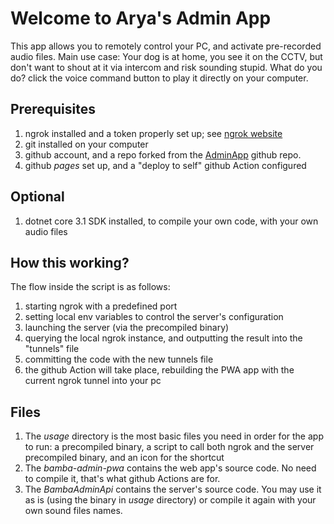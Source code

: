 # Welcome to Arya's Admin App

This app allows you to remotely control your PC, and activate pre-recorded audio files.
Main use case: Your dog is at home, you see it on the CCTV, but don't want to shout at it via intercom and risk sounding stupid. What do you do? click the voice command button to play it directly on your computer.

## Prerequisites
1. ngrok installed and a token properly set up; see [ngrok website](https://ngrok.com/)
2. git installed on your computer
3. github account, and a repo forked from the [AdminApp](https://github.com/yoadwo/bamba/tree/master) github repo.
4. github *pages* set up, and a "deploy to self" github Action configured

## Optional
1. dotnet core 3.1 SDK installed, to compile your own code, with your own audio files

## How this working?
The flow inside the script is as follows:
1. starting ngrok with a predefined port
2. setting local env variables to control the server's configuration
3. launching the server (via the precompiled binary)
4. querying the local ngrok instance, and outputting the result into the "tunnels" file
5. committing the code with the new tunnels file
6. the github Action will take place, rebuilding the PWA app with the current ngrok tunnel into your pc


## Files
1. The *usage* directory is the most basic files you need in order for the app to run: a precompiled binary, a script to call both ngrok and the server precompiled binary, and an icon for the shortcut
2. The *bamba-admin-pwa* contains the web app's source code. No need to compile it, that's what github Actions are for.
3. The  *BambaAdminApi* contains the server's source code. You may use it as is (using the binary in *usage* directory) or compile it again with your own sound files names.